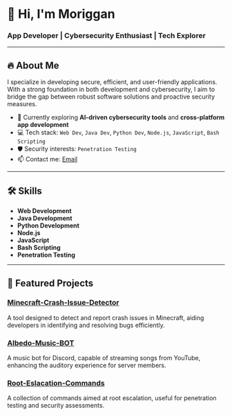 # 👋 Hi, I'm Moriggan  
### App Developer | Cybersecurity Enthusiast | Tech Explorer

---

## 🔥 About Me
I specialize in developing secure, efficient, and user-friendly applications. With a strong foundation in both development and cybersecurity, I aim to bridge the gap between robust software solutions and proactive security measures.

- 🌱 Currently exploring **AI-driven cybersecurity tools** and **cross-platform app development**
- 💻 Tech stack: `Web Dev`, `Java Dev`, `Python Dev`, `Node.js`, `JavaScript`, `Bash Scripting`
- 🛡️ Security interests: `Penetration Testing`
- 📫 Contact me: [Email](mailto:youremail@example.com)

---

## 🛠️ Skills
- **Web Development**
- **Java Development**
- **Python Development**
- **Node.js**
- **JavaScript**
- **Bash Scripting**
- **Penetration Testing**

---

## 🚀 Featured Projects

### [Minecraft-Crash-Issue-Detector](https://github.com/Moriggan/Minecraft-Crash-Issue-Detector)
A tool designed to detect and report crash issues in Minecraft, aiding developers in identifying and resolving bugs efficiently.

### [Albedo-Music-BOT](https://github.com/Moriggan/Albedo-Music-BOT)
A music bot for Discord, capable of streaming songs from YouTube, enhancing the auditory experience for server members.

### [Root-Eslacation-Commands](https://github.com/Moriggan/Root-Eslacation-Commands)
A collection of commands aimed at root escalation, useful for penetration testing and security assessments.

